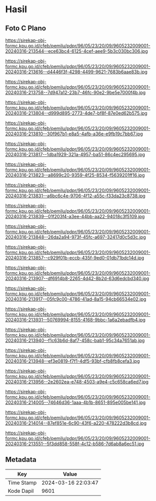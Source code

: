 # Hasil

## Foto C Plano

https://sirekap-obj-formc.kpu.go.id/cfeb/pemilu/pdpr/96/05/23/20/09/9605232009001-20240316-213544--ece63bc4-6125-4cef-aee9-5b3c030bc306.jpg

https://sirekap-obj-formc.kpu.go.id/cfeb/pemilu/pdpr/96/05/23/20/09/9605232009001-20240316-213616--d4446f3f-4298-4499-9621-7683b6aae83b.jpg

https://sirekap-obj-formc.kpu.go.id/cfeb/pemilu/pdpr/96/05/23/20/09/9605232009001-20240316-213758--7d947a12-23b7-46fc-90e2-9be5e7000f4b.jpg

https://sirekap-obj-formc.kpu.go.id/cfeb/pemilu/pdpr/96/05/23/20/09/9605232009001-20240316-213804--d999d895-2773-4de7-bf8f-87e0ed62b575.jpg

https://sirekap-obj-formc.kpu.go.id/cfeb/pemilu/pdpr/96/05/23/20/09/9605232009001-20240316-213810--30f967b1-e8a5-4afb-a36e-e9fb19c7bb67.jpg

https://sirekap-obj-formc.kpu.go.id/cfeb/pemilu/pdpr/96/05/23/20/09/9605232009001-20240316-213817--1dba1929-321a-4957-ba51-86c4ec295695.jpg

https://sirekap-obj-formc.kpu.go.id/cfeb/pemilu/pdpr/96/05/23/20/09/9605232009001-20240316-213823--a8699c20-9359-4f25-8534-f5639201ff16.jpg

https://sirekap-obj-formc.kpu.go.id/cfeb/pemilu/pdpr/96/05/23/20/09/9605232009001-20240316-213831--a6bc6c4e-9706-4f12-a55c-f33da23c8738.jpg

https://sirekap-obj-formc.kpu.go.id/cfeb/pemilu/pdpr/96/05/23/20/09/9605232009001-20240316-213839--01f203f4-a3ee-44bb-aa22-94018c3f5109.jpg

https://sirekap-obj-formc.kpu.go.id/cfeb/pemilu/pdpr/96/05/23/20/09/9605232009001-20240316-213848--26da2a94-973f-45fc-a697-32417d0c5d3c.jpg

https://sirekap-obj-formc.kpu.go.id/cfeb/pemilu/pdpr/96/05/23/20/09/9605232009001-20240316-213857--c929f01b-eccb-435f-9ed0-01db71bdc14d.jpg

https://sirekap-obj-formc.kpu.go.id/cfeb/pemilu/pdpr/96/05/23/20/09/9605232009001-20240316-213907--df6914b8-2265-4d42-8b2d-63d6edcbd340.jpg

https://sirekap-obj-formc.kpu.go.id/cfeb/pemilu/pdpr/96/05/23/20/09/9605232009001-20240316-213917--05fc9c00-4786-41ad-8a15-94cb66534e02.jpg

https://sirekap-obj-formc.kpu.go.id/cfeb/pemilu/pdpr/96/05/23/20/09/9605232009001-20240316-213931--50769994-8155-4168-9bbc-1a6a2ebadfb4.jpg

https://sirekap-obj-formc.kpu.go.id/cfeb/pemilu/pdpr/96/05/23/20/09/9605232009001-20240316-213940--f1c63b6d-8af7-458c-bab1-95c34a7651ab.jpg

https://sirekap-obj-formc.kpu.go.id/cfeb/pemilu/pdpr/96/05/23/20/09/9605232009001-20240316-213948--ef3e0819-f7f1-4df5-93bf-cfb8fb8cefa3.jpg

https://sirekap-obj-formc.kpu.go.id/cfeb/pemilu/pdpr/96/05/23/20/09/9605232009001-20240316-213956--2e2602ea-e748-4503-a9e4-c5c658ca6ed7.jpg

https://sirekap-obj-formc.kpu.go.id/cfeb/pemilu/pdpr/96/05/23/20/09/9605232009001-20240316-214005--74646d36-1aaa-4b1b-8651-895e005be141.jpg

https://sirekap-obj-formc.kpu.go.id/cfeb/pemilu/pdpr/96/05/23/20/09/9605232009001-20240316-214014--87ef851e-6c90-43f6-a220-478222d3b8cd.jpg

https://sirekap-obj-formc.kpu.go.id/cfeb/pemilu/pdpr/96/05/23/20/09/9605232009001-20240316-213551--5f3dd858-558f-4c12-b586-7d6ab8a6ec51.jpg


## Metadata

| Key        | Value               |
| ---------- | ------------------- |
| Time Stamp | 2024-03-16 22:03:47 |
| Kode Dapil | 9601                |




